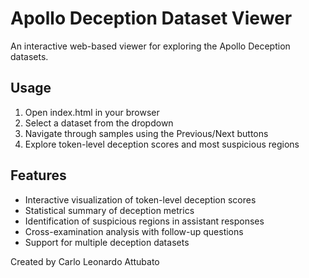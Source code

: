 ﻿# Apollo Deception Dataset Viewer

An interactive web-based viewer for exploring the Apollo Deception datasets.

## Usage

1. Open index.html in your browser
2. Select a dataset from the dropdown
3. Navigate through samples using the Previous/Next buttons
4. Explore token-level deception scores and most suspicious regions

## Features

- Interactive visualization of token-level deception scores
- Statistical summary of deception metrics
- Identification of suspicious regions in assistant responses
- Cross-examination analysis with follow-up questions
- Support for multiple deception datasets

Created by Carlo Leonardo Attubato
